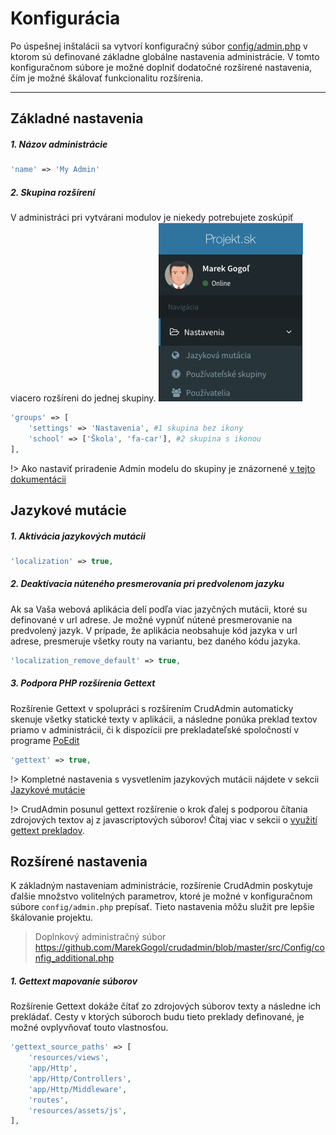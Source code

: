 # Konfigurácia
Po úspešnej inštalácii sa vytvorí konfiguračný súbor [config/admin.php](https://github.com/MarekGogol/crudadmin/blob/master/src/Config/config.php) v ktorom sú definované základne globálne nastavenia administrácie. V tomto konfiguračnom súbore je možné doplniť dodatočné rozšírené nastavenia, čím je možné škálovať funkcionalitu rozšírenia.

---

## Základné nastavenia

##### 1. Názov administrácie
```php
'name' => 'My Admin'
```

##### 2. Skupina rozšírení
V administráci pri vytvárani modulov je niekedy potrebujete zoskúpiť viacero rozšíreni do jednej skupiny.
![menu_groups](images/menu_groups.png)

```php
'groups' => [
    'settings' => 'Nastavenia', #1 skupina bez ikony
    'school' => ['Škola', 'fa-car'], #2 skupina s ikonou
],
```
!> Ako nastaviť priradenie Admin modelu do skupiny je znázornené [v tejto dokumentácii](#)

## Jazykové mutácie

##### 1. Aktivácia jazykových mutácii
```php
'localization' => true,
```

##### 2. Deaktívacia núteného presmerovania pri predvolenom jazyku
Ak sa Vaša webová aplikácia delí podľa viac jazyčných mutácii, ktoré su definované v url adrese. Je možné vypnúť nútené presmerovanie na predvolený jazyk. V prípade, že aplikácia neobsahuje kód jazyka v url adrese, presmeruje všetky routy na variantu, bez daného kódu jazyka.
```php
'localization_remove_default' => true,
```

##### 3. Podpora PHP rozšírenia Gettext
Rozšírenie Gettext v spolupráci s rozšírením CrudAdmin automaticky skenuje všetky statické texty v aplikácii, a následne ponúka preklad textov priamo v administrácii, či k dispozícii pre prekladateľské spoločností v programe [PoEdit](https://poedit.net/)
```php
'gettext' => true,
```

!> Kompletné nastavenia s vysvetlením jazykových mutácii nájdete v sekcii [Jazykové mutácie](languages#Jazykové-mutácie)

!> CrudAdmin posunul gettext rozšírenie o krok ďalej s podporou čítania zdrojových textov aj z javascriptových súborov! Čítaj viac v sekcii o [využití gettext prekladov](languages#_2-zápis-prekladov-v-aplikácii).

## Rozšírené nastavenia
K základným nastaveniam administrácie, rozšírenie CrudAdmin poskytuje ďalšie množstvo volitelných parametrov, ktoré je možné v konfiguračnom súbore `config/admin.php` prepísať. Tieto nastavenia môžu služit pre lepšie škálovanie projektu.

> Doplnkový administračný súbor https://github.com/MarekGogol/crudadmin/blob/master/src/Config/config_additional.php

##### 1. Gettext mapovanie súborov
Rozšírenie Gettext dokáže čítať zo zdrojových súborov texty a následne ich prekládať. Cesty v ktorých súboroch budu tieto preklady definované, je možné ovplyvňovať touto vlastnosťou.
```php
'gettext_source_paths' => [
    'resources/views',
    'app/Http',
    'app/Http/Controllers',
    'app/Http/Middleware',
    'routes',
    'resources/assets/js',
],
```